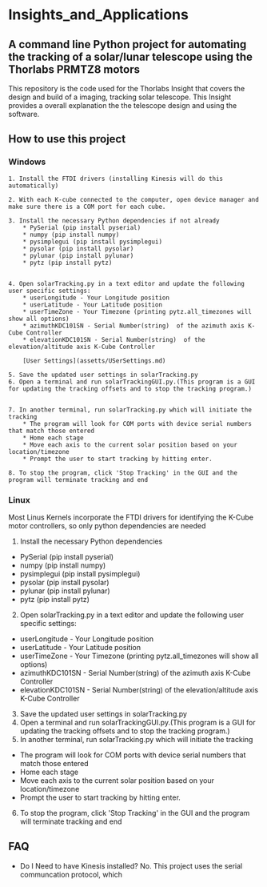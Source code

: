 # Insights_and_Applications

## A command line Python project for automating the tracking of a solar/lunar telescope using the Thorlabs PRMTZ8 motors

This repository is the code used for the Thorlabs Insight that covers the design and build of a imaging, tracking solar telescope. This Insight provides a overall explanation the the telescope design and using the software. 

## How to use this project

### **Windows**
	1. Install the FTDI drivers (installing Kinesis will do this automatically)

	2. With each K-cube connected to the computer, open device manager and make sure there is a COM port for each cube.  

	3. Install the necessary Python dependencies if not already
		* PySerial (pip install pyserial)
		* numpy (pip install numpy)
		* pysimplegui (pip install pysimplegui)
		* pysolar (pip install pysolar)
		* pylunar (pip install pylunar)
		* pytz (pip install pytz)


	4. Open solarTracking.py in a text editor and update the following user specific settings:
		* userLongitude - Your Longitude position
		* userLatitude - Your Latitude position
		* userTimeZone - Your Timezone (printing pytz.all_timezones will show all options)
		* azimuthKDC101SN - Serial Number(string)  of the azimuth axis K-Cube Controller
		* elevationKDC101SN - Serial Number(string)  of the elevation/altitude axis K-Cube Controller

		[User Settings](assetts/USerSettings.md)

	5. Save the updated user settings in solarTracking.py 
	6. Open a terminal and run solarTrackingGUI.py.(This program is a GUI for updating the tracking offsets and to stop the tracking program.)


	7. In another terminal, run solarTracking.py which will initiate the tracking
		* The program will look for COM ports with device serial numbers that match those entered
		* Home each stage
		* Move each axis to the current solar position based on your location/timezone
		* Prompt the user to start tracking by hitting enter. 

	8. To stop the program, click 'Stop Tracking' in the GUI and the program will terminate tracking and end

### **Linux**
Most Linus Kernels incorporate the FTDI drivers for identifying the K-Cube motor controllers, so only python dependencies are needed
1. Install the necessary Python dependencies
* PySerial (pip install pyserial)
* numpy (pip install numpy)
* pysimplegui (pip install pysimplegui)
* pysolar (pip install pysolar)
* pylunar (pip install pylunar)
* pytz (pip install pytz)

2. Open solarTracking.py in a text editor and update the following user specific settings:
* userLongitude - Your Longitude position
* userLatitude - Your Latitude position
* userTimeZone - Your Timezone (printing pytz.all_timezones will show all options)
* azimuthKDC101SN - Serial Number(string)  of the azimuth axis K-Cube Controller
* elevationKDC101SN - Serial Number(string)  of the elevation/altitude axis K-Cube Controller

3. Save the updated user settings in solarTracking.py 
4. Open a terminal and run solarTrackingGUI.py.(This program is a GUI for updating the tracking offsets and to stop the tracking program.)
5. In another terminal, run solarTracking.py which will initiate the tracking
* The program will look for COM ports with device serial numbers that match those entered
* Home each stage
* Move each axis to the current solar position based on your location/timezone
* Prompt the user to start tracking by hitting enter. 

6. To stop the program, click 'Stop Tracking' in the GUI and the program will terminate tracking and end

## FAQ

* Do I Need to have Kinesis installed?
No. This project uses the serial communcation protocol, which 




